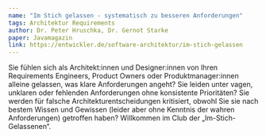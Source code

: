 ```yaml
---
name: "Im Stich gelassen - systematisch zu besseren Anforderungen"
tags: Architektur Requirements
author: Dr. Peter Hruschka, Dr. Gernot Starke
paper: Javamagazin
link: https://entwickler.de/software-architektur/im-stich-gelassen
---
```

Sie fühlen sich als Architekt:innen und Designer:innen von Ihren Requirements Engineers, 
Product Owners oder Produktmanager:innen alleine gelassen, was klare Anforderungen angeht? 
Sie leiden unter vagen, unklaren oder fehlenden Anforderungen ohne konsistente Prioritäten? 
Sie werden für falsche Architekturentscheidungen kritisiert, 
obwohl Sie sie nach bestem Wissen und Gewissen (leider aber ohne Kenntnis der wahren Anforderungen) getroffen haben?
Willkommen im Club der „Im-Stich-Gelassenen“.